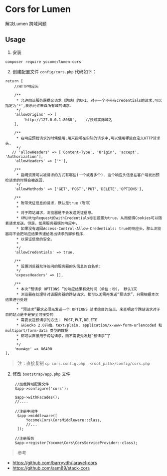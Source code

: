 # Cors for Lumen

解决Lumen 跨域问题

## Usage

1. 安装

  `composer require yocome/lumen-cors`

2. 创建配置文件 `config/cors.php` 代码如下：

  ```
  return [
      //HTTP响应头

      /**
       * 允许向该服务器提交请求（跨站）的URI，对于一个不带有credentials的请求,可以指定为'*',表示允许来自所有域的请求.
       */
      'allowOrigins' => [
          'http://127.0.0.1:8080',    //换成实际域名
      ],

      /**
       * 在响应预检请求的时候使用.用来指明在实际的请求中,可以使用哪些自定义HTTP请求头.
       */
     // 'allowHeaders' => ['Content-Type', 'Origin', 'accept', 'Authorization'],
      'allowHeaders' => ['*'],

      /**
       * 指明资源可以被请求的方式有哪些(一个或者多个). 这个响应头信息在客户端发出预检请求的时候会被返回.
       */
      'allowMethods' => ['GET','POST','PUT','DELETE','OPTIONS'],

      /**
       * 附带凭证信息的请求，默认是true（附带）
       *
       * 对于跨站请求，浏览器是不会发送凭证信息。
       * XMLHttpRequest的withCredentials标志设置为true，从而使得Cookies可以随着请求发送，但是，如果服务器端的响应中，
       * 如果没有返回Access-Control-Allow-Credentials: true的响应头，那么浏览器将不会把响应结果传递给发出请求的脚步程序，
       * 以保证信息的安全。
       *
       */
      'allowCredentials' => true,

      /**
       * 设置浏览器允许访问的服务器的头信息的白名单:
       */
      'exposeHeaders' => [],

      /**
       * 本次“预请求 OPTIONS ”的响应结果有效时间（单位：秒）， 默认1天
       * 浏览器在处理针对该服务器的跨站请求，都可以无需再发送“预请求”，只需根据本次结果进行处理
       *
       * “预请求”要求必须先发送一个 OPTIONS 请求给目的站点，来查明这个跨站请求对于目的站点是不是安全可接受的
       * 需要发送预请求的方法： POST,PUT,DELETE
       * 从Gecko 2.0开始，text/plain, application/x-www-form-urlencoded 和 multipart/form-data 类型的数据
       * 都可以直接用于跨站请求，而不需要先发起“预请求”了
       *
       */
      'maxAge' => 86400
  ];
  ```
  > 注：直接复制 `cp cors.config.php  <root_path>/config/cors.php`

2. 修改 `bootstrap/app.php` 文件

   ```
    //加载跨域配置文件
    $app->configure('cors');

    $app->withFacades();
    //....

    //注册中间件
     $app->middleware([
         Yocome\Cors\CorsMiddleware::class,
         //...
     ]);

    //注册服务
    $app->register(Yocome\Cors\CorsServiceProvider::class);

   ```

> 参考
 - https://github.com/barryvdh/laravel-cors
 - https://github.com/asm89/stack-cors
